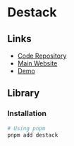 # Destack

<!--
https://youtube.com/watch?v=JTfUCCGaUd4
-->

<!--
https://github.com/LiveDuo/destack-starter-beta | https://github.com/LiveDuo/destack-landing
https://github.com/LiveDuo/destack-react-starter
https://github.com/LiveDuo/destack-starter

https://github.com/Yawmiej/aton
https://github.com/Codemarket2/boossti-frontend
https://github.com/codeboxorg/codestack-web
-->

## Links

- [Code Repository](https://github.com/LiveDuo/destack)
- [Main Website](https://getdestack.com)
- [Demo](https://destack-page.vercel.app)

<!--
https://github.com/LiveDuo/destack-online-editor
-->

## Library

### Installation

```sh
# Using pnpm
pnpm add destack
```
